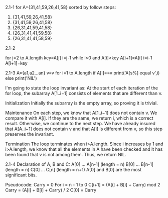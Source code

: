 2.1-1
for A={31,41,59,26,41,58}
sorted by follow steps:
1. {31,41,59,26,41,58}
2. {31,41,59,26,41,58}
3. {26,31,41,59,41,58}
4. {26,31,41,41,59,58}
5. {26,31,41,41,58,59}

2.1-2


for j=2 to A.length
	key=A[j]
	i=j-1
	while i>0 and A[i]<key
		A[i+1]=A[i]
		i=i-1
	A[i+1]=key
	
	
	
2.1-3
A={a1,a2...an}
v=v
for i=1 to A.length
	if A[i]==v
		print('A[s%] equal v',i)
		else
		print('NIL')

I'm going to state the loop invariant as:
	At the start of each iteration of the for loop, the subarray A[1..i−1] consists of elements that are different than ν.	

Initialization
Initially the subarray is the empty array, so proving it is trivial.

Maintenance
On each step, we know that A[1..i−1] does not contain ν. We compare it with A[i]. If they are the same, we return i, which is a correct result. Otherwise, we continue to the next step. We have already insured that A[A..i−1] does not contain ν and that A[i] is different from ν, so this step preserves the invariant.

Termination
The loop terminates when i>A.length. Since i increases by 1 and i>A.length, we know that all the elements in A have been checked and it has been found that ν is not among them. Thus, we return NIL.

2.1-4
Declaration of A, B and C:
A[0] ... A[n-1] (length = n)
B[0] ... B[n-1] (length = n)
C[0] ... C[n] (length = n+1)
A[0] and B[0] are the most significant bits. 

Pseudocode:
Carry = 0
For i = n - 1 to 0
	C[i+1] = (A[i] + B[i] + Carry) mod 2
	Carry = (A[i] + B[i] + Carry) / 2
C[0] = Carry
